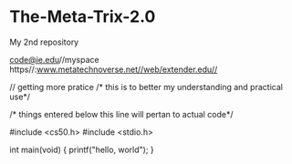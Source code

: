 # The-Meta-Trix-2.0

My 2nd repository

code@ie.edu//myspace
https//:www.metatechnoverse.net//web/extender.edu//

// getting more pratice
/* this is to better my understanding and
practical use*/

/* things entered below this line
will pertan to actual code*/

#include <cs50.h>
#include <stdio.h>

int main(void)
{
printf("hello, world");
}
